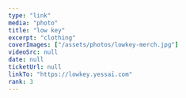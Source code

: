 ```yaml
---
type: "link"
media: "photo"
title: "low key"
excerpt: "clothing"
coverImages: ["/assets/photos/lowkey-merch.jpg"]
videoSrc: null
date: null
ticketUrl: null
linkTo: "https://lowkey.yessaï.com"
rank: 3
---
```

